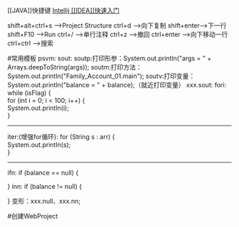 [[JAVA]]快捷键
[Intellij [[IDEA]]快速入门](https://www.bilibili.com/video/BV1Aq4y1K7Lg)

shift+alt+ctrl+s -->Project Structure
ctrl+d -->向下复制
shift+enter-->下一行
shift+F10 -->Run
ctrl+/ -->单行注释
ctrl+z -->撤回
ctrl+enter -->向下移动一行
ctrl+ctrl -->搜索


#常用模板
psvm:
sout:
soutp:打印形参：System.out.println("args = " + Arrays.deepToString(args));
soutm:打印方法：System.out.println("Family_Account_01.main");
soutv:打印变量：System.out.println("balance = " + balance);（就近打印变量）
xxx.sout:
fori:
while (isFlag) {  
    for (int i = 0; i < 100; i++) {  
        System.out.println(i);  
 }
 ****
 
iter:(增强for循环):
for (String s : arr) {  
    System.out.println(s);  
}
****
ifn:
if (balance == null) {  
      
}
inn:
if (balance != null) {  
      
}
变形：xxx.null、xxx.nn;

#创建WebProject
